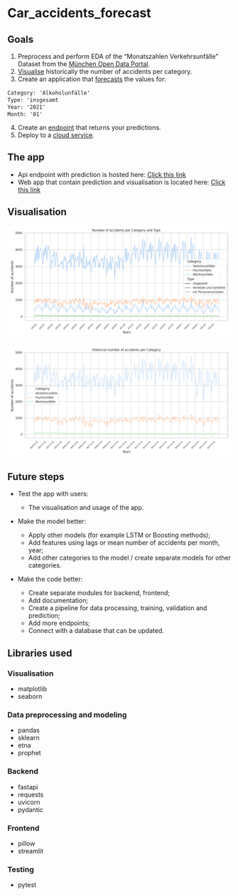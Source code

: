 # Car_accidents_forecast
## Goals


1.   Preprocess and perform EDA of the “Monatszahlen Verkehrsunfälle” Dataset from the [München Open Data Portal](https://www.opengov-muenchen.de/dataset/monatszahlen-verkehrsunfaelle/resource/40094bd6-f82d-4979-949b-26c8dc00b9a7). 
2.   [Visualise](https://road-accidents-forecast.streamlit.app/) historically the number of accidents per category.
3. Create an application that [forecasts](https://road-accidents-forecast.streamlit.app/) the values for:
```
Category: 'Alkoholunfälle'
Type: 'insgesamt
Year: '2021'
Month: '01'
```
4. Create an [endpoint](https://road-accidents-forecast.onrender.com/predict) that returns your predictions.
5. Deploy to a [cloud service](https://road-accidents-forecast.streamlit.app/).

## The app
* Api endpoint with prediction is hosted here: [Click this link](https://road-accidents-forecast.onrender.com/predict)
* Web app that contain prediction and visualisation is located here: [Click this link](https://road-accidents-forecast.streamlit.app/)

## Visualisation
![alt text](https://github.com/NuriaAk/Car_accidents_forecast/blob/main/IMG%20Vizualization/Accidents%20per%20Category%20and%20Type.png?raw=true)

![alt text](https://github.com/NuriaAk/Car_accidents_forecast/blob/main/IMG%20Vizualization/Accidents%20per%20Category.png?raw=true)

## Future steps
*   Test the app with users: 
    * The visualisation and usage of the app.


*   Make the model better: 
    * Apply other models (for example LSTM or Boosting methods);
    * Add features using lags or mean number of accidents per month, year;
    * Add other categories to the model / create separate models for other categories. 
*   Make the code better:
    * Create separate modules for backend, frontend;
    * Add documentation;
    * Create a pipeline for data processing, training, validation and prediction;
    * Add more endpoints;
    * Connect with a database that can be updated.
  
## Libraries used
### Visualisation
* matplotlib
* seaborn
### Data preprocessing and modeling
* pandas
* sklearn
* etna
* prophet
### Backend
* fastapi
* requests
* uvicorn
* pydantic
### Frontend
* pillow
* streamlit
### Testing
* pytest


